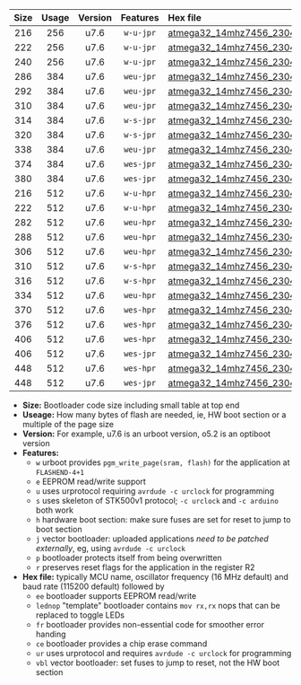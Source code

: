 |Size|Usage|Version|Features|Hex file|
|:-:|:-:|:-:|:-:|:--|
|216|256|u7.6|`w-u-jpr`|[atmega32_14mhz7456_230400bps_ur_vbl.hex](https://raw.githubusercontent.com/stefanrueger/urboot/main/atmega32_14mhz7456_230400bps_ur_vbl.hex)|
|222|256|u7.6|`w-u-jpr`|[atmega32_14mhz7456_230400bps_lednop_ur_vbl.hex](https://raw.githubusercontent.com/stefanrueger/urboot/main/atmega32_14mhz7456_230400bps_lednop_ur_vbl.hex)|
|240|256|u7.6|`w-u-jpr`|[atmega32_14mhz7456_230400bps_lednop_fr_ur_vbl.hex](https://raw.githubusercontent.com/stefanrueger/urboot/main/atmega32_14mhz7456_230400bps_lednop_fr_ur_vbl.hex)|
|286|384|u7.6|`weu-jpr`|[atmega32_14mhz7456_230400bps_ee_ur_vbl.hex](https://raw.githubusercontent.com/stefanrueger/urboot/main/atmega32_14mhz7456_230400bps_ee_ur_vbl.hex)|
|292|384|u7.6|`weu-jpr`|[atmega32_14mhz7456_230400bps_ee_lednop_ur_vbl.hex](https://raw.githubusercontent.com/stefanrueger/urboot/main/atmega32_14mhz7456_230400bps_ee_lednop_ur_vbl.hex)|
|310|384|u7.6|`weu-jpr`|[atmega32_14mhz7456_230400bps_ee_lednop_fr_ur_vbl.hex](https://raw.githubusercontent.com/stefanrueger/urboot/main/atmega32_14mhz7456_230400bps_ee_lednop_fr_ur_vbl.hex)|
|314|384|u7.6|`w-s-jpr`|[atmega32_14mhz7456_230400bps_vbl.hex](https://raw.githubusercontent.com/stefanrueger/urboot/main/atmega32_14mhz7456_230400bps_vbl.hex)|
|320|384|u7.6|`w-s-jpr`|[atmega32_14mhz7456_230400bps_lednop_vbl.hex](https://raw.githubusercontent.com/stefanrueger/urboot/main/atmega32_14mhz7456_230400bps_lednop_vbl.hex)|
|338|384|u7.6|`weu-jpr`|[atmega32_14mhz7456_230400bps_ee_lednop_fr_ce_ur_vbl.hex](https://raw.githubusercontent.com/stefanrueger/urboot/main/atmega32_14mhz7456_230400bps_ee_lednop_fr_ce_ur_vbl.hex)|
|374|384|u7.6|`wes-jpr`|[atmega32_14mhz7456_230400bps_ee_vbl.hex](https://raw.githubusercontent.com/stefanrueger/urboot/main/atmega32_14mhz7456_230400bps_ee_vbl.hex)|
|380|384|u7.6|`wes-jpr`|[atmega32_14mhz7456_230400bps_ee_lednop_vbl.hex](https://raw.githubusercontent.com/stefanrueger/urboot/main/atmega32_14mhz7456_230400bps_ee_lednop_vbl.hex)|
|216|512|u7.6|`w-u-hpr`|[atmega32_14mhz7456_230400bps_ur.hex](https://raw.githubusercontent.com/stefanrueger/urboot/main/atmega32_14mhz7456_230400bps_ur.hex)|
|222|512|u7.6|`w-u-hpr`|[atmega32_14mhz7456_230400bps_lednop_ur.hex](https://raw.githubusercontent.com/stefanrueger/urboot/main/atmega32_14mhz7456_230400bps_lednop_ur.hex)|
|282|512|u7.6|`weu-hpr`|[atmega32_14mhz7456_230400bps_ee_ur.hex](https://raw.githubusercontent.com/stefanrueger/urboot/main/atmega32_14mhz7456_230400bps_ee_ur.hex)|
|288|512|u7.6|`weu-hpr`|[atmega32_14mhz7456_230400bps_ee_lednop_ur.hex](https://raw.githubusercontent.com/stefanrueger/urboot/main/atmega32_14mhz7456_230400bps_ee_lednop_ur.hex)|
|306|512|u7.6|`weu-hpr`|[atmega32_14mhz7456_230400bps_ee_lednop_fr_ur.hex](https://raw.githubusercontent.com/stefanrueger/urboot/main/atmega32_14mhz7456_230400bps_ee_lednop_fr_ur.hex)|
|310|512|u7.6|`w-s-hpr`|[atmega32_14mhz7456_230400bps.hex](https://raw.githubusercontent.com/stefanrueger/urboot/main/atmega32_14mhz7456_230400bps.hex)|
|316|512|u7.6|`w-s-hpr`|[atmega32_14mhz7456_230400bps_lednop.hex](https://raw.githubusercontent.com/stefanrueger/urboot/main/atmega32_14mhz7456_230400bps_lednop.hex)|
|334|512|u7.6|`weu-hpr`|[atmega32_14mhz7456_230400bps_ee_lednop_fr_ce_ur.hex](https://raw.githubusercontent.com/stefanrueger/urboot/main/atmega32_14mhz7456_230400bps_ee_lednop_fr_ce_ur.hex)|
|370|512|u7.6|`wes-hpr`|[atmega32_14mhz7456_230400bps_ee.hex](https://raw.githubusercontent.com/stefanrueger/urboot/main/atmega32_14mhz7456_230400bps_ee.hex)|
|376|512|u7.6|`wes-hpr`|[atmega32_14mhz7456_230400bps_ee_lednop.hex](https://raw.githubusercontent.com/stefanrueger/urboot/main/atmega32_14mhz7456_230400bps_ee_lednop.hex)|
|406|512|u7.6|`wes-hpr`|[atmega32_14mhz7456_230400bps_ee_lednop_fr.hex](https://raw.githubusercontent.com/stefanrueger/urboot/main/atmega32_14mhz7456_230400bps_ee_lednop_fr.hex)|
|406|512|u7.6|`wes-jpr`|[atmega32_14mhz7456_230400bps_ee_lednop_fr_vbl.hex](https://raw.githubusercontent.com/stefanrueger/urboot/main/atmega32_14mhz7456_230400bps_ee_lednop_fr_vbl.hex)|
|448|512|u7.6|`wes-hpr`|[atmega32_14mhz7456_230400bps_ee_lednop_fr_ce.hex](https://raw.githubusercontent.com/stefanrueger/urboot/main/atmega32_14mhz7456_230400bps_ee_lednop_fr_ce.hex)|
|448|512|u7.6|`wes-jpr`|[atmega32_14mhz7456_230400bps_ee_lednop_fr_ce_vbl.hex](https://raw.githubusercontent.com/stefanrueger/urboot/main/atmega32_14mhz7456_230400bps_ee_lednop_fr_ce_vbl.hex)|

- **Size:** Bootloader code size including small table at top end
- **Useage:** How many bytes of flash are needed, ie, HW boot section or a multiple of the page size
- **Version:** For example, u7.6 is an urboot version, o5.2 is an optiboot version
- **Features:**
  + `w` urboot provides `pgm_write_page(sram, flash)` for the application at `FLASHEND-4+1`
  + `e` EEPROM read/write support
  + `u` uses urprotocol requiring `avrdude -c urclock` for programming
  + `s` uses skeleton of STK500v1 protocol; `-c urclock` and `-c arduino` both work
  + `h` hardware boot section: make sure fuses are set for reset to jump to boot section
  + `j` vector bootloader: uploaded applications *need to be patched externally*, eg, using `avrdude -c urclock`
  + `p` bootloader protects itself from being overwritten
  + `r` preserves reset flags for the application in the register R2
- **Hex file:** typically MCU name, oscillator frequency (16 MHz default) and baud rate (115200 default) followed by
  + `ee` bootloader supports EEPROM read/write
  + `lednop` "template" bootloader contains `mov rx,rx` nops that can be replaced to toggle LEDs
  + `fr` bootloader provides non-essential code for smoother error handing
  + `ce` bootloader provides a chip erase command
  + `ur` uses urprotocol and requires `avrdude -c urclock` for programming
  + `vbl` vector bootloader: set fuses to jump to reset, not the HW boot section

